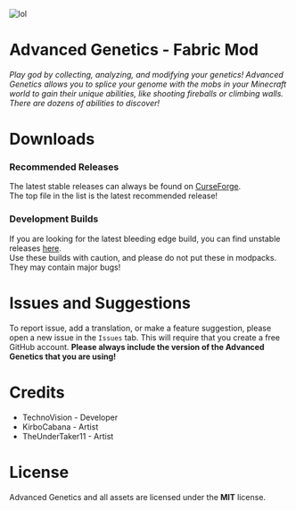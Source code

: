 ![lol](https://i.imgur.com/ElQpqvH.png)

# Advanced Genetics - Fabric Mod
_Play god by collecting, analyzing, and modifying your genetics! Advanced Genetics allows you to splice your genome with the mobs in your Minecraft world to gain their unique abilities, like shooting fireballs or climbing walls. There are dozens of abilities to discover!_

# Downloads

### Recommended Releases

The latest stable releases can always be found on [CurseForge](https://www.curseforge.com/minecraft/mc-mods/advanced-genetics).<br/>
The top file in the list is the latest recommended release!

### Development Builds

If you are looking for the latest bleeding edge build, you can find unstable releases [here](https://github.com/TechnoVisionDev/Advanced-Genetics/releases).</br>
Use these builds with caution, and please do not put these in modpacks. They may contain major bugs!

# Issues and Suggestions
To report issue, add a translation, or make a feature suggestion, please open a new issue in the `Issues` tab. This will require that you create a free GitHub account. **Please always include the version of the Advanced Genetics that you are using!**

# Credits

* TechnoVision - Developer
* KirboCabana - Artist
* TheUnderTaker11 - Artist

# License

Advanced Genetics and all assets are licensed under the **MIT** license.
